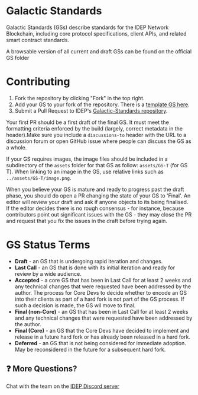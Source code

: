 # Galactic Standards

Galactic Standards (GSs) describe standards for the IDEP Network Blockchain, including core protocol specifications, client APIs, and related smart contract standards.

A browsable version of all current and draft GSs can be found on the official GS folder

# Contributing

 1. Fork the repository by clicking "Fork" in the top right.
 2. Add your GS to your fork of the repository. There is a [template GS here](GS-T.md).
 3. Submit a Pull Request to IDEP's [Galactic-Standards repository](https://github.com/IDEP-network/Galactic-Standards).

Your first PR should be a first draft of the final GS. It must meet the formatting criteria enforced by the build (largely, correct metadata in the header).Make sure you include a `discussions-to` header with the URL to a discussion forum or open GitHub issue where people can discuss the GS as a whole.

If your GS requires images, the image files should be included in a subdirectory of the `assets` folder for that GS as follow: `assets/GS-T` (for GS **T**). When linking to an image in the GS, use relative links such as `../assets/GS-T/image.png`.

When you believe your GS is mature and ready to progress past the draft phase, you should do open a PR changing the state of your GS to 'Final'. An editor will review your draft and ask if anyone objects to its being finalised. If the editor decides there is no rough consensus - for instance, because contributors point out significant issues with the GS - they may close the PR and request that you fix the issues in the draft before trying again.

# GS Status Terms

* **Draft** - an GS that is undergoing rapid iteration and changes.
* **Last Call** - an GS that is done with its initial iteration and ready for review by a wide audience.
* **Accepted** - a core GS that has been in Last Call for at least 2 weeks and any technical changes that were requested have been addressed by the author. The process for Core Devs to decide whether to encode an GS into their clients as part of a hard fork is not part of the GS process. If such a decision is made, the GS wil move to final.
* **Final (non-Core)** - an GS that has been in Last Call for at least 2 weeks and any technical changes that were requested have been addressed by the author.
* **Final (Core)** - an GS that the Core Devs have decided to implement and release in a future hard fork or has already been released in a hard fork. 
* **Deferred** - an GS that is not being considered for immediate adoption. May be reconsidered in the future for a subsequent hard fork.


## ❓ More Questions?

Chat with the team on the [IDEP Discord server](https://discord.gg/Jrarctk4hG)
